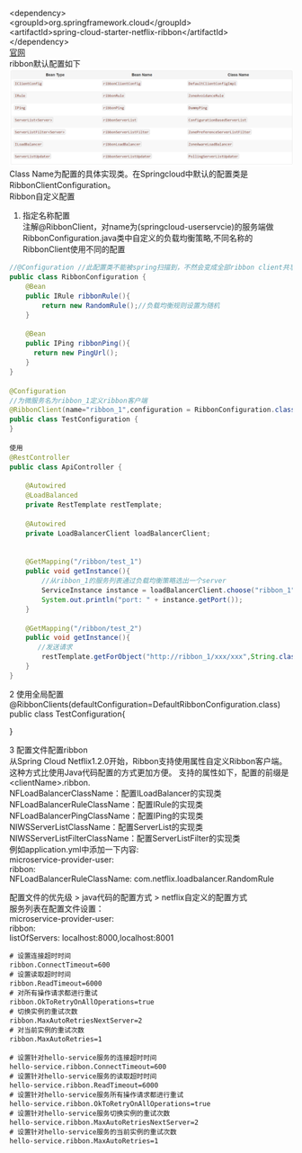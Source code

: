 \<dependency\>  
\<groupId\>org.springframework.cloud\</groupId\>  
\<artifactId\>spring-cloud-starter-netflix-ribbon\</artifactId\>  
\</dependency\>  
[官网](https://cloud.spring.io/spring-cloud-netflix/multi/multi_spring-cloud-ribbon.html)  
ribbon默认配置如下
![](assets/aa2a107f.png)
Class Name为配置的具体实现类。在Springcloud中默认的配置类是RibbonClientConfiguration。  
Ribbon自定义配置  
1. 指定名称配置  
注解@RibbonClient，对name为(springcloud-userservcie)的服务端做RibbonConfiguration.java类中自定义的负载均衡策略,不同名称的RibbonClient使用不同的配置
```java
//@Configuration //此配置类不能被spring扫描到，不然会变成全部ribbon client共享此配置
public class RibbonConfiguration {
    @Bean
    public IRule ribbonRule(){
        return new RandomRule();//负载均衡规则设置为随机
    }
    
    @Bean  
    public IPing ribbonPing(){
      return new PingUrl();
    }
}

@Configuration
//为微服务名为ribbon_1定义ribbon客户端
@RibbonClient(name="ribbon_1",configuration = RibbonConfiguration.class)
public class TestConfiguration {
}

使用
@RestController
public class ApiController {

    @Autowired
    @LoadBalanced
    private RestTemplate restTemplate;

    @Autowired
    private LoadBalancerClient loadBalancerClient;

    
    @GetMapping("/ribbon/test_1")
    public void getInstance(){
        //从ribbon_1的服务列表通过负载均衡策略选出一个server
        ServiceInstance instance = loadBalancerClient.choose("ribbon_1");
        System.out.println("port: " + instance.getPort());
    }
    
    @GetMapping("/ribbon/test_2")
    public void getInstance(){
       //发送请求
        restTemplate.getForObject("http://ribbon_1/xxx/xxx",String.class);
    }
}

```
2 使用全局配置  
@RibbonClients(defaultConfiguration=DefaultRibbonConfiguration.class)  
public class TestConfiguration{

}


3 配置文件配置ribbon  
从Spring Cloud Netflix1.2.0开始，Ribbon支持使用属性自定义Ribbon客户端。这种方式比使用Java代码配置的方式更加方便。
支持的属性如下，配置的前缀是\<clientName\>.ribbon.  
NFLoadBalancerClassName：配置ILoadBalancer的实现类
NFLoadBalancerRuleClassName：配置IRule的实现类
NFLoadBalancerPingClassName：配置IPing的实现类
NIWSServerListClassName：配置ServerList的实现类
NIWSServerListFilterClassName：配置ServerListFilter的实现类  
例如application.yml中添加一下内容:  
microservice-provider-user:  
  ribbon:  
    NFLoadBalancerRuleClassName: com.netflix.loadbalancer.RandomRule  

配置文件的优先级 > java代码的配置方式 > netflix自定义的配置方式  
服务列表在配置文件设置：  
microservice-provider-user:  
  ribbon:  
    listOfServers: localhost:8000,localhost:8001  
```
# 设置连接超时时间
ribbon.ConnectTimeout=600
# 设置读取超时时间
ribbon.ReadTimeout=6000
# 对所有操作请求都进行重试
ribbon.OkToRetryOnAllOperations=true
# 切换实例的重试次数
ribbon.MaxAutoRetriesNextServer=2
# 对当前实例的重试次数
ribbon.MaxAutoRetries=1

# 设置针对hello-service服务的连接超时时间
hello-service.ribbon.ConnectTimeout=600
# 设置针对hello-service服务的读取超时时间
hello-service.ribbon.ReadTimeout=6000
# 设置针对hello-service服务所有操作请求都进行重试
hello-service.ribbon.OkToRetryOnAllOperations=true
# 设置针对hello-service服务切换实例的重试次数
hello-service.ribbon.MaxAutoRetriesNextServer=2
# 设置针对hello-service服务的当前实例的重试次数
hello-service.ribbon.MaxAutoRetries=1
```
 
